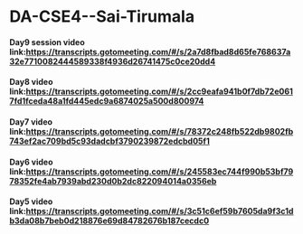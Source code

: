 # DA-CSE4--Sai-Tirumala
#### Day9 session video link:https://transcripts.gotomeeting.com/#/s/2a7d8fbad8d65fe768637a32e7710082444589338f4936d26741475c0ce20dd4
#### Day8 video link:https://transcripts.gotomeeting.com/#/s/2cc9eafa941b0f7db72e0617fd1fceda48a1fd445edc9a6874025a500d800974
#### Day7 video link:https://transcripts.gotomeeting.com/#/s/78372c248fb522db9802fb743ef2ac709bd5c93dadcbf3790239872edcbd05f1
#### Day6 video link:https://transcripts.gotomeeting.com/#/s/245583ec744f990b53bf7978352fe4ab7939abd230d0b2dc822094014a0356eb
#### Day5 video link:https://transcripts.gotomeeting.com/#/s/3c51c6ef59b7605da9f3c1db3da08b7beb0d218876e69d84782676b187cecdc0
